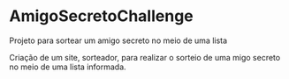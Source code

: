 # AmigoSecretoChallenge
Projeto para sortear um amigo secreto no meio de uma lista

Criação de um site, sorteador, para realizar o sorteio de uma migo secreto no meio de uma lista informada.
